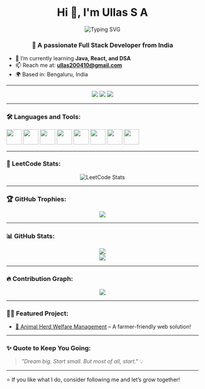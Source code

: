 <h1 align="center">Hi 👋, I'm Ullas S A</h1>

<p align="center">
  <img src="https://readme-typing-svg.herokuapp.com?font=Fira+Code&weight=500&size=24&pause=1000&color=00FFD9&center=true&vCenter=true&width=435&lines=Hey+there%2C+I'm+Ullas!;Full+Stack+Web+Dev+%F0%9F%9A%80;React+%7C+Java+%7C+DSA+Lover" alt="Typing SVG" />
</p>

<h3 align="center">🚀 A passionate Full Stack Developer from India</h3>

- 🔭 I’m currently learning **Java, React, and DSA**
- 📫 Reach me at: **ullas200410@gmail.com**
- 🌍 Based in: Bengaluru, India

---

<p align="center">
  <a href="https://linkedin.com/in/ullas-s-a-056229330" target="blank"><img src="https://img.shields.io/badge/LinkedIn-0077B5?style=for-the-badge&logo=linkedin&logoColor=white"/></a>
  <a href="https://www.instagram.com/_ullas__a" target="blank"><img src="https://img.shields.io/badge/Instagram-E4405F?style=for-the-badge&logo=instagram&logoColor=white"/></a>
  <a href="https://leetcode.com/Ullas_S_A/" target="blank"><img src="https://img.shields.io/badge/LeetCode-FFA116?style=for-the-badge&logo=leetcode&logoColor=black"/></a>
</p>

---

### 🛠️ Languages and Tools:
<p align="left">
  <img src="https://cdn.jsdelivr.net/gh/devicons/devicon/icons/html5/html5-original.svg" width="40" height="40"/>
  <img src="https://cdn.jsdelivr.net/gh/devicons/devicon/icons/css3/css3-original.svg" width="40" height="40"/>
  <img src="https://cdn.jsdelivr.net/gh/devicons/devicon/icons/javascript/javascript-original.svg" width="40" height="40"/>
  <img src="https://cdn.jsdelivr.net/gh/devicons/devicon/icons/react/react-original.svg" width="40" height="40"/>
  <img src="https://cdn.jsdelivr.net/gh/devicons/devicon/icons/python/python-original.svg" width="40" height="40"/>
  <img src="https://cdn.jsdelivr.net/gh/devicons/devicon/icons/c/c-original.svg" width="40" height="40"/>
  <img src="https://cdn.jsdelivr.net/gh/devicons/devicon/icons/mysql/mysql-original.svg" width="40" height="40"/>
  <img src="https://cdn.jsdelivr.net/gh/devicons/devicon/icons/git/git-original.svg" width="40" height="40"/>
</p>

---

### 🧠 LeetCode Stats:
<p align="center">
  <img src="https://leetcard.jacoblin.cool/Ullas_S_A?theme=dark&font=Fira+Code&ext=heatmap" alt="LeetCode Stats" />
</p>

---

### 🏆 GitHub Trophies:
<p align="center">
  <img src="https://github-profile-trophy.vercel.app/?username=ullassa&theme=tokyonight&row=1&column=6" />
</p>

---

### 📊 GitHub Stats:
<p align="center">
  <img src="https://github-readme-stats.vercel.app/api?username=ullassa&show_icons=true&theme=tokyonight" />
  <br />
  <img src="https://github-readme-stats.vercel.app/api/top-langs/?username=ullassa&layout=compact&theme=tokyonight" />
</p>

---

### 🔥 Contribution Graph:
<p align="center">
  <img src="https://github-readme-activity-graph.cyclic.app/graph?username=ullassa&theme=tokyo-night" />
</p>

---

### 🧑‍💻 Featured Project:
- [🐄 Animal Herd Welfare Management](https://github.com/ullassa/Animal-Herd-Welfare-Management) – A farmer-friendly web solution!

---

### ✨ Quote to Keep You Going:
> *"Dream big. Start small. But most of all, start."* 💡

---

⭐️ If you like what I do, consider following me and let’s grow together!
